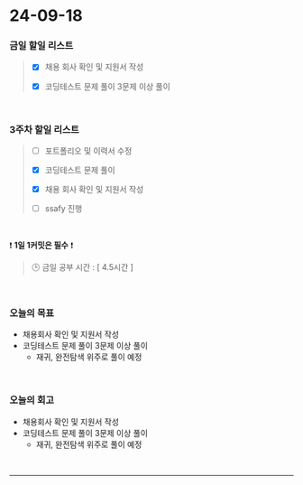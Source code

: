 # 24-09-18

### 금일 할일 리스트

> - [x] 채용 회사 확인 및 지원서 작성
>
> - [x] 코딩테스트 문제 풀이 3문제 이상 풀이

<br/>

### 3주차 할일 리스트

> - [ ] 포트폴리오 및 이력서 수정
>
> - [x] 코딩테스트 문제 풀이
>
> - [x] 채용 회사 확인 및 지원서 작성
>
> - [ ] ssafy 진행

<br/>

❗ **1일 1커밋은 필수** ❗

> 🕒 금일 공부 시간 : [ 4.5시간 ]

<br/>

### 오늘의 목표

- 채용회사 확인 및 지원서 작성
- 코딩테스트 문제 풀이 3문제 이상 풀이
  - 재귀, 완전탐색 위주로 풀이 예정

<br>

### 오늘의 회고

- 채용회사 확인 및 지원서 작성
- 코딩테스트 문제 풀이 3문제 이상 풀이
  - 재귀, 완전탐색 위주로 풀이 예정

<br/>

---
